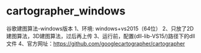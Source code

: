 # cartographer_windows
谷歌建图算法-windows版本
1、环境: windows+vs2015（64位）
2、只放了2D建图算法，3D建图算法，过后再上传
3、运行前，配置(dll-lib-VS15/)路径下的dll文件
4、官方网址：https://github.com/googlecartographer/cartographer
